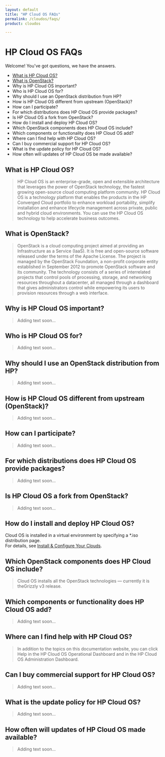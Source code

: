 ```yaml
---
layout: default
title: "HP Cloud OS FAQs"
permalink: /cloudos/faqs/
product: cloudos

---
```


# HP Cloud OS FAQs

Welcome! You've got questions, we have the answers.

* [What is HP Cloud OS?](#what-is-hp-cloud-os)
* [What is OpenStack?](#what-is-openstack)
* Why is HP Cloud OS important?
* Who is HP Cloud OS for?
* Why should I use an OpenStack distribution from HP?
* How is HP Cloud OS different from upstream (OpenStack)?
* How can I participate?
* For which distributions does HP Cloud OS provide packages?
* Is HP Cloud OS a fork from OpenStack?
* How do I install and deploy HP Cloud OS?
* Which OpenStack components does HP Cloud OS include?
* Which components or functionality does HP Cloud OS add?
* Where can I find help with HP Cloud OS?
* Can I buy commercial support for HP Cloud OS?
* What is the update policy for HP Cloud OS?
* How often will updates of HP Cloud OS be made available?

## What is HP Cloud OS?

> HP Cloud OS is an enterprise-grade, open and extensible architecture that leverages the power of OpenStack technology, 
the fastest growing open-source cloud computing platform community. HP Cloud OS is a technology platform 
that enables the products in the HP Converged Cloud portfolio to enhance workload portability, simplify 
installation and enhance lifecycle management across private, public and hybrid cloud environments. 
You can use the HP Cloud OS technology to help accelerate business outcomes.

## What is OpenStack?

> OpenStack is a cloud computing project aimed at providing an Infrastructure as a Service (IaaS). It is free and 
open-source software released under the terms of the Apache License. The project is managed by the OpenStack 
Foundation, a non-profit corporate entity established in September 2012 to promote OpenStack software and its community. 
The technology consists of a series of interrelated projects that control pools of processing, storage, and networking 
resources throughout a datacenter, all managed through a dashboard that gives administrators control while empowering 
its users to provision resources through a web interface.

## Why is HP Cloud OS important?

> Adding text soon...

## Who is HP Cloud OS for?

> Adding text soon...

## Why should I use an OpenStack distribution from HP?

> Adding text soon...

## How is HP Cloud OS different from upstream (OpenStack)?

> Adding text soon...

## How can I participate?

> Adding text soon...

## For which distributions does HP Cloud OS provide packages?

> Adding text soon...

## Is HP Cloud OS a fork from OpenStack?

> Adding text soon...

## How do I install and deploy HP Cloud OS?

Cloud OS is installed in a virtual environment by specifying a *.iso distribution page.  
For details, see [Install &amp; Configure Your Clouds](/cloudos/install/).

## Which OpenStack components does HP Cloud OS include?

> Cloud OS installs all the OpenStack technologies &mdash; currently it is theGrizzly v3 release.

## Which components or functionality does HP Cloud OS add?

> Adding text soon...

## Where can I find help with HP Cloud OS?

> In addition to the topics on this documentation website, you can click Help in the HP Cloud OS Operational Dashboard and in the 
HP Cloud OS Administration Dashboard. 

## Can I buy commercial support for HP Cloud OS?

> Adding text soon...

## What is the update policy for HP Cloud OS?

> Adding text soon...

## How often will updates of HP Cloud OS made available?

> Adding text soon...

